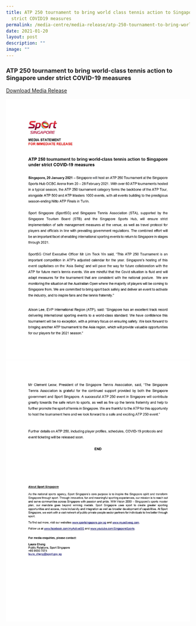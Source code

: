 ```yaml
---
title: ATP 250 tournament to bring world class tennis action to Singapore under
  strict COVID19 measures
permalink: /media-centre/media-release/atp-250-tournament-to-bring-world-class-tennis-action-to-sg-under/
date: 2021-01-20
layout: post
description: ""
image: ""
---
```


### **ATP 250 tournament to bring world-class tennis action to Singapore under strict COVID-19 measures**

[Download Media Release](/files/Media%20Centre/Media%20Release/2021/January/Media%20StatementATP%20250%20tournament%20to%20bring%20worldclass%20tennis%20action%20to%20Singapore%20under%20strict.pdf)

![](/images/Media%20Centre/Media%20Release/2021/January/Media%20StatementATP%20250%20tournament%20to%20bring%20worldclass%20tennis%20action%20to%20Singapore%20%20Pg%2001.jpeg)
![](/images/Media%20Centre/Media%20Release/2021/January/Media%20StatementATP%20250%20tournament%20to%20bring%20worldclass%20tennis%20action%20to%20Singapore%20%20Pg02.jpeg)
